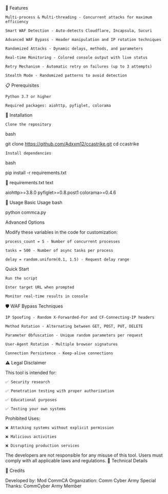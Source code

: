 🚀 Features

    Multi-process & Multi-threading - Concurrent attacks for maximum efficiency

    Smart WAF Detection - Auto-detects Cloudflare, Incapsula, Sucuri

    Advanced WAF Bypass - Header manipulation and IP rotation techniques

    Randomized Attacks - Dynamic delays, methods, and parameters

    Real-time Monitoring - Colored console output with live status

    Retry Mechanism - Automatic retry on failures (up to 3 attempts)

    Stealth Mode - Randomized patterns to avoid detection

📋 Prerequisites

    Python 3.7 or higher

    Required packages: aiohttp, pyfiglet, colorama

🔧 Installation

    Clone the repository

bash

git clone https://github.com/Adxxm12/ccastrike.git
cd ccastrike

    Install dependencies

bash

pip install -r requirements.txt

📁 requirements.txt
text

aiohttp>=3.8.0
pyfiglet>=0.8.post1
colorama>=0.4.6

🎯 Usage
Basic Usage
bash

python commca.py

Advanced Options

Modify these variables in the code for customization:

    process_count = 5 - Number of concurrent processes

    tasks = 500 - Number of async tasks per process

    delay = random.uniform(0.1, 1.5) - Request delay range

Quick Start

    Run the script

    Enter target URL when prompted

    Monitor real-time results in console

🛡️ WAF Bypass Techniques

    IP Spoofing - Random X-Forwarded-For and CF-Connecting-IP headers

    Method Rotation - Alternating between GET, POST, PUT, DELETE

    Parameter Obfuscation - Unique random parameters per request

    User-Agent Rotation - Multiple browser signatures

    Connection Persistence - Keep-alive connections


⚠️ Legal Disclaimer

This tool is intended for:

    ✅ Security research

    ✅ Penetration testing with proper authorization

    ✅ Educational purposes

    ✅ Testing your own systems

Prohibited Uses:

    ❌ Attacking systems without explicit permission

    ❌ Malicious activities

    ❌ Disrupting production services

The developers are not responsible for any misuse of this tool. Users must comply with all applicable laws and regulations.
🔬 Technical Details

👥 Credits

Developed by: Mod CommCA
Organization: Comm Cyber Army
Special Thanks: CommCyber Army Member
